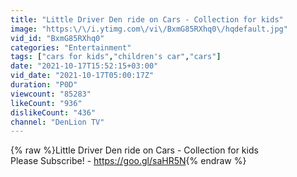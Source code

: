 ```yaml
---
title: "Little Driver Den ride on Cars - Collection for kids"
image: "https:\/\/i.ytimg.com\/vi\/BxmG85RXhq0\/hqdefault.jpg"
vid_id: "BxmG85RXhq0"
categories: "Entertainment"
tags: ["cars for kids","children's car","cars"]
date: "2021-10-17T15:52:15+03:00"
vid_date: "2021-10-17T05:00:17Z"
duration: "P0D"
viewcount: "85283"
likeCount: "936"
dislikeCount: "436"
channel: "DenLion TV"
---
```

{% raw %}Little Driver Den ride on Cars - Collection for kids<br />Please Subscribe!  - <a rel="nofollow" target="blank" href="https://goo.gl/saHR5N">https://goo.gl/saHR5N</a>{% endraw %}
